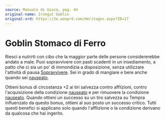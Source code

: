 ```yaml
---
source: Manuale di Gioco, pag. 44
original-name: Irongut Goblin
original-srd: https://2e.aonprd.com/Heritages.aspx?ID=17
---
```


# Goblin Stomaco di Ferro

Riesci a nutrirti con cibo che la maggior parte delle persone considererebbe
andato a male. Puoi sopravvivere con pasti scadenti in un insediamento, a patto
che ci sia un po' di immondizia a disposizione, senza utilizzare l'attività di
pausa [Sopravvivere](/azioni/pausa/sopravvivere). Sei in grado di mangiare e
bere anche quando sei [nauseato](/condizioni/nauseato).

Ottieni bonus di circostanza +2 ai tiri salvezza contro afflizioni, contro
l'acquisizione della condizione [nauseato](/condizioni/nauseato) e per rimuovere
la condizione [nauseato](/condizioni/nauseato). Quando ottieni un successo su un
tiro salvezza su Tempra influenzato da questo bonus, ottieni al suo posto un
successo critico. Tutti questi benefici si applicano solo quando l'afflizione o
la condizione derivano da qualcosa che hai ingerito.
